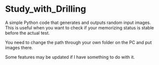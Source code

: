 # Study_with_Drilling

A simple Python code that generates and outputs random input images. This is useful when you want to check if your memorizing status is stable before the actual test.

You need to change the path through your own folder on the PC and put images there.

Some features may be updated if I have something to do with it.
